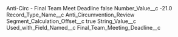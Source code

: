 <?xml version="1.0" encoding="UTF-8"?>
<CustomMetadata xmlns="http://soap.sforce.com/2006/04/metadata" xmlns:xsi="http://www.w3.org/2001/XMLSchema-instance" xmlns:xsd="http://www.w3.org/2001/XMLSchema">
    <label>Anti-Circ - Final Team Meet Deadline</label>
    <protected>false</protected>
    <values>
        <field>Number_Value__c</field>
        <value xsi:type="xsd:double">-21.0</value>
    </values>
    <values>
        <field>Record_Type_Name__c</field>
        <value xsi:type="xsd:string">Anti_Circumvention_Review</value>
    </values>
    <values>
        <field>Segment_Calculation_Offset__c</field>
        <value xsi:type="xsd:boolean">true</value>
    </values>
    <values>
        <field>String_Value__c</field>
        <value xsi:nil="true"/>
    </values>
    <values>
        <field>Used_with_Field_Named__c</field>
        <value xsi:type="xsd:string">Final_Team_Meeting_Deadline__c</value>
    </values>
</CustomMetadata>
